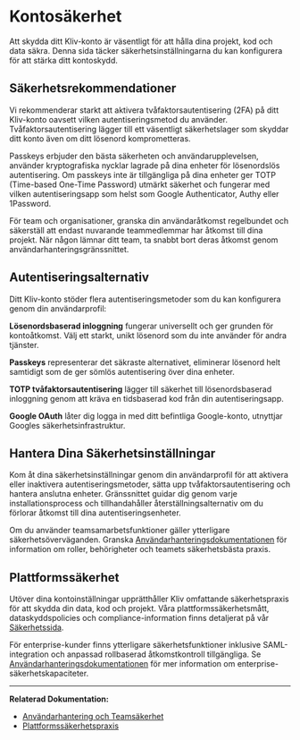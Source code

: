 # Kontosäkerhet

Att skydda ditt Kliv-konto är väsentligt för att hålla dina projekt, kod och data säkra. Denna sida täcker säkerhetsinställningarna du kan konfigurera för att stärka ditt kontoskydd.

## Säkerhetsrekommendationer

Vi rekommenderar starkt att aktivera tvåfaktorsautentisering (2FA) på ditt Kliv-konto oavsett vilken autentiseringsmetod du använder. Tvåfaktorsautentisering lägger till ett väsentligt säkerhetslager som skyddar ditt konto även om ditt lösenord komprometteras.

Passkeys erbjuder den bästa säkerheten och användarupplevelsen, använder kryptografiska nycklar lagrade på dina enheter för lösenordslös autentisering. Om passkeys inte är tillgängliga på dina enheter ger TOTP (Time-based One-Time Password) utmärkt säkerhet och fungerar med vilken autentiseringsapp som helst som Google Authenticator, Authy eller 1Password.

För team och organisationer, granska din användaråtkomst regelbundet och säkerställ att endast nuvarande teammedlemmar har åtkomst till dina projekt. När någon lämnar ditt team, ta snabbt bort deras åtkomst genom användarhanteringsgränssnittet.

## Autentiseringsalternativ

Ditt Kliv-konto stöder flera autentiseringsmetoder som du kan konfigurera genom din användarprofil:

**Lösenordsbaserad inloggning** fungerar universellt och ger grunden för kontoåtkomst. Välj ett starkt, unikt lösenord som du inte använder för andra tjänster.

**Passkeys** representerar det säkraste alternativet, eliminerar lösenord helt samtidigt som de ger sömlös autentisering över dina enheter.

**TOTP tvåfaktorsautentisering** lägger till säkerhet till lösenordsbaserad inloggning genom att kräva en tidsbaserad kod från din autentiseringsapp.

**Google OAuth** låter dig logga in med ditt befintliga Google-konto, utnyttjar Googles säkerhetsinfrastruktur.

## Hantera Dina Säkerhetsinställningar

Kom åt dina säkerhetsinställningar genom din användarprofil för att aktivera eller inaktivera autentiseringsmetoder, sätta upp tvåfaktorsautentisering och hantera anslutna enheter. Gränssnittet guidar dig genom varje installationsprocess och tillhandahåller återställningsalternativ om du förlorar åtkomst till dina autentiseringsenheter.

Om du använder teamsamarbetsfunktioner gäller ytterligare säkerhetsöverväganden. Granska [Användarhanteringsdokumentationen](/sv/collaboration/user-management) för information om roller, behörigheter och teamets säkerhetsbästa praxis.

## Plattformssäkerhet

Utöver dina kontoinställningar upprätthåller Kliv omfattande säkerhetspraxis för att skydda din data, kod och projekt. Våra plattformssäkerhetsmått, dataskyddspolicies och compliance-information finns detaljerat på vår [Säkerhetssida](https://kliv.dev/en/security).

För enterprise-kunder finns ytterligare säkerhetsfunktioner inklusive SAML-integration och anpassad rollbaserad åtkomstkontroll tillgängliga. Se [Användarhanteringsdokumentationen](/sv/collaboration/user-management) för mer information om enterprise-säkerhetskapaciteter.

---

**Relaterad Dokumentation:**
- [Användarhantering och Teamsäkerhet](/sv/collaboration/user-management)
- [Plattformssäkerhetspraxis](https://kliv.dev/en/security)